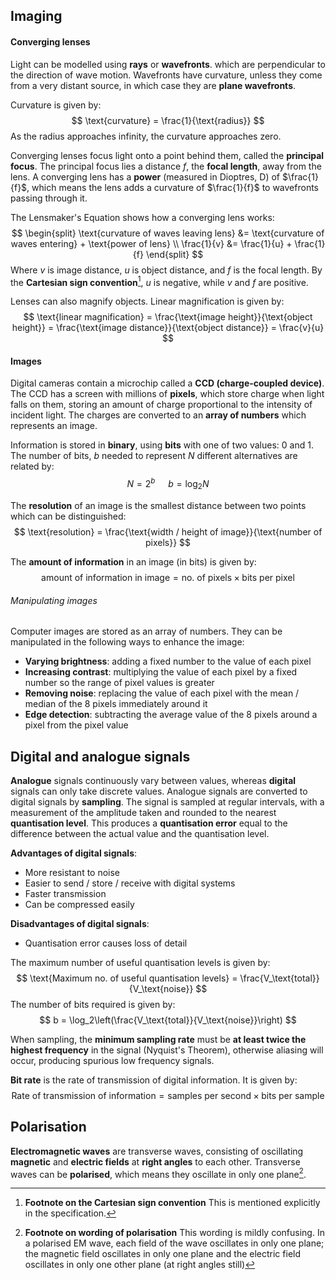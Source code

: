 ## Imaging
#### Converging lenses
Light can be modelled using **rays** or **wavefronts**. which are perpendicular to the direction of wave motion. Wavefronts have curvature, unless they come from a very distant source, in which case they are **plane wavefronts**.

Curvature is given by:
$$
\text{curvature} = \frac{1}{\text{radius}}
$$
As the radius approaches infinity, the curvature approaches zero.

Converging lenses focus light onto a point behind them, called the **principal focus**. The principal focus lies a distance $f$, the **focal length**, away from the lens. A converging lens has a **power** (measured in Dioptres, $\text{D}$) of $\frac{1}{f}$, which means the lens adds a curvature of $\frac{1}{f}$ to wavefronts passing through it.

The Lensmaker's Equation shows how a converging lens works:
$$
\begin{split}
\text{curvature of waves leaving lens} &= \text{curvature of waves entering} + \text{power of lens} \\
\frac{1}{v} &= \frac{1}{u} + \frac{1}{f}
\end{split}
$$
Where $v$ is image distance, $u$ is object distance, and $f$ is the focal length. By the **Cartesian sign convention**[^1], $u$ is negative, while $v$ and $f$ are positive.

Lenses can also magnify objects. Linear magnification is given by:
$$
\text{linear magnification} = \frac{\text{image height}}{\text{object height}} = \frac{\text{image distance}}{\text{object distance}} = \frac{v}{u}
$$

#### Images
Digital cameras contain a microchip called a **CCD (charge-coupled device)**. The CCD has a screen with millions of **pixels**, which store charge when light falls on them, storing an amount of charge proportional to the intensity of incident light. The charges are converted to an **array of numbers** which represents an image.

Information is stored in **binary**, using **bits** with one of two values: 0 and 1. The number of bits, $b$ needed to represent $N$ different alternatives are related by:
$$
N = 2^b\,\,\,\,\,\,\,\,\,b=\log_2N
$$

The **resolution** of an image is the smallest distance between two points which can be distinguished:
$$
\text{resolution} = \frac{\text{width / height of image}}{\text{number of pixels}}
$$

The **amount of information** in an image (in bits) is given by:
$$
\text{amount of information in image} = \text{no. of pixels} \times \text{bits per pixel}
$$
###### Manipulating images
Computer images are stored as an array of numbers. They can be manipulated
in the following ways to enhance the image:
- **Varying brightness**: adding a fixed number to the value of each pixel
- **Increasing contrast**: multiplying the value of each pixel by a fixed number so the range of pixel values is greater
- **Removing noise**: replacing the value of each pixel with the mean / median of the 8 pixels immediately around it
- **Edge detection**: subtracting the average value of the 8 pixels around a pixel from the pixel value

## Digital and analogue signals
**Analogue** signals continuously vary between values, whereas **digital** signals can only take discrete values. Analogue signals are converted to digital signals by **sampling**. The signal is sampled at regular intervals, with a measurement of the amplitude taken and rounded to the nearest **quantisation level**. This produces a **quantisation error** equal to the difference between the actual value and the quantisation level.

**Advantages of digital signals**:
- More resistant to noise
- Easier to send / store / receive with digital systems
- Faster transmission
- Can be compressed easily

**Disadvantages of digital signals**:
- Quantisation error causes loss of detail

The maximum number of useful quantisation levels is given by:
$$
\text{Maximum no. of useful quantisation levels} = \frac{V_\text{total}}{V_\text{noise}}
$$
The number of bits required is given by:
$$
b = \log_2\left(\frac{V_\text{total}}{V_\text{noise}}\right)
$$

When sampling, the **minimum sampling rate** must be **at least twice the highest frequency** in the signal (Nyquist's Theorem), otherwise aliasing will occur, producing spurious low frequency signals.

**Bit rate** is the rate of transmission of digital information. It is given by:
$$
\text{Rate of transmission of information} = \text{samples per second} \times \text{bits per sample}
$$

## Polarisation
**Electromagnetic waves** are transverse waves, consisting of oscillating **magnetic** and **electric fields** at **right angles** to each other. Transverse waves can be **polarised**, which means they oscillate in only one plane[^2].


[^1]: **Footnote on the Cartesian sign convention**
	This is mentioned explicitly in the specification.
[^2]:**Footnote on wording of polarisation**
	This wording is mildly confusing. In a polarised EM wave, each field of the wave oscillates in only one plane; the magnetic field oscillates in only one plane and the electric field oscillates in only one other plane (at right angles still)